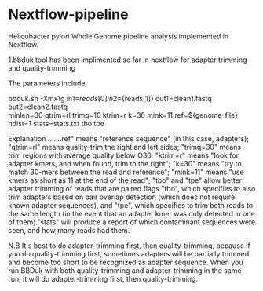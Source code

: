 # Nextflow-pipeline
Helicobacter pylori Whole Genome pipeline analysis implemented in Nextflow.


1.bbduk tool has been implimented so far in nextflow for adapter trimming and quality-trimming

The parameters include
	
  bbduk.sh -Xmx1g in1=${reads[0]} in2=${reads[1]} out1=clean1.fastq out2=clean2.fastq \
  minlen=30 qtrim=rl trimq=10 ktrim=r k=30 mink=11 ref=${genome_file} hdist=1 stats=stats.txt tbo tpe

Explanation
.......ref" means "reference sequence" (in this case, adapters); "qtrim=rl" means quality-trim the right and left sides; "trimq=30"   means trim regions with average quality below Q30; "ktrim=r" means "look for adapter kmers, and when found, trim to the right"; "k=30" means "try to match 30-mers between the read and reference"; "mink=11" means "use kmers as short as 11 at the end of the read"; "tbo" and "tpe" allow better adapter trimming of reads that are paired.flags "tbo", which specifies to also trim adapters based on pair overlap detection (which does not require known adapter sequences), and "tpe", which specifies to trim both reads to the same length (in the event that an adapter kmer was only detected in one of them)."stats" will produce a report of which contaminant sequences were seen, and how many reads had them.

N.B It's best to do adapter-trimming first, then quality-trimming, because if you do quality-trimming first, sometimes adapters will be partially trimmed and become too short to be recognized as adapter sequence. When you run BBDuk with both quality-trimming and adapter-trimming in the same run, it will do adapter-trimming first, then quality-trimming.




